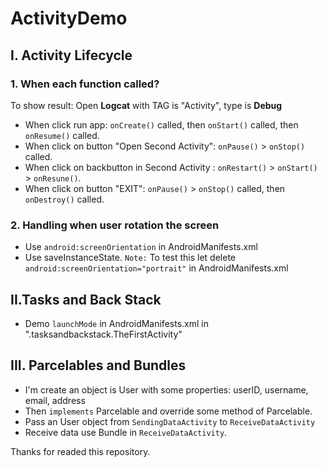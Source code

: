# ActivityDemo
## I. Activity Lifecycle
### 1. When each  function called?
To show result: Open **Logcat** with TAG is "Activity", type is **Debug**
- When click run app: `onCreate()` called, then `onStart()` called, then `onResume()` called.
- When click on button "Open Second Activity": `onPause()` > `onStop()` called.
- When click on backbutton in Second Activity : `onRestart()` > `onStart()` > `onResune()`.
- When click on button "EXIT": `onPause()` > `onStop()` called, then `onDestroy()` called.
### 2. Handling when user rotation the screen
- Use `android:screenOrientation` in AndroidManifests.xml 
- Use saveInstanceState. `Note:` To test this let delete `android:screenOrientation="portrait"` in AndroidManifests.xml

## II.Tasks and Back Stack
- Demo `launchMode` in AndroidManifests.xml in ".tasksandbackstack.TheFirstActivity"
## III. Parcelables and Bundles
- I'm create an object is User with some properties: userID, username, email, address
- Then `implements` Parcelable and override some method of Parcelable.
- Pass an User object from `SendingDataActivity` to `ReceiveDataActivity`
- Receive data use Bundle in `ReceiveDataActivity`.

Thanks for readed this repository.
